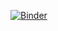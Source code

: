 [![Binder](https://mybinder.org/badge_logo.svg)](https://mybinder.org/v2/gh/jeradmelgard/PORT_1/main?labpath=GIT_HUB_CAPM.ipynb)
